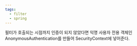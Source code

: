 ```yaml
---
tags:
  - filter
  - spring
---
```



필터가 호출되는 시점까지 인증이 되지 않았다면 익명 사용자 전용 객체인 AnonymousAuthentication를 만들어 SecurityContext에 넣어준다.